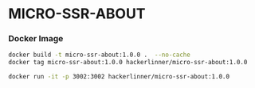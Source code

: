 # MICRO-SSR-ABOUT

### Docker Image

```sh
docker build -t micro-ssr-about:1.0.0 .  --no-cache
docker tag micro-ssr-about:1.0.0 hackerlinner/micro-ssr-about:1.0.0

docker run -it -p 3002:3002 hackerlinner/micro-ssr-about:1.0.0
```